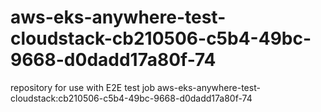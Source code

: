 # aws-eks-anywhere-test-cloudstack-cb210506-c5b4-49bc-9668-d0dadd17a80f-74
repository for use with E2E test job aws-eks-anywhere-test-cloudstack:cb210506-c5b4-49bc-9668-d0dadd17a80f-74
